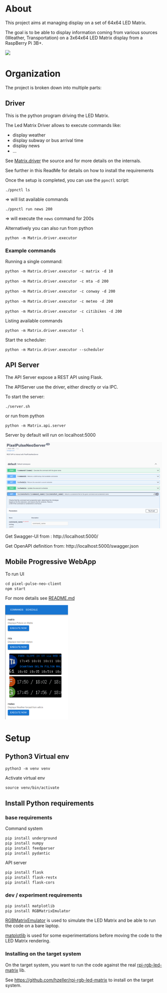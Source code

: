 
# About 

This project aims at managing display on a set of 64x64 LED Matrix.

The goal is to be able to display information coming from various sources (Weather, Transportation) on a 3x64x64 LED Matrix display from a RaspBerry Pi 3B+.

<IMG src="pictures/screencast01.gif"/>

# Organization

The project is broken down into multiple parts:

## Driver

This is the python program driving the LED Matrix.

The Led Matrix Driver allows to execute commands like:

 - display weather
 - display subway or bus arrival time
 - display news 
 - ...

See  [Matrix.driver](Matrix/driver) the source and for more details on the internals.

See further in this ReadMe for details on how to install the requirements

Once the setup is completed, you can use the `ppnctl` script:

    ./ppnctl ls

=> will list available commands

    ./ppnctl run news 200 

=> will execute the `news` command for 200s

Alternatively you can also run from python

    python -m Matrix.driver.executor

### Example commands

Running a single command:

    python -m Matrix.driver.executor -c matrix -d 10

    python -m Matrix.driver.executor -c mta -d 200

    python -m Matrix.driver.executor -c conway -d 200

    python -m Matrix.driver.executor -c meteo -d 200

    python -m Matrix.driver.executor -c citibikes -d 200

Listing available commands

    python -m Matrix.driver.executor -l

Start the scheduler:

    python -m Matrix.driver.executor --scheduler

## API Server

The API Server expose a REST API using Flask.

The APIServer use the driver, either directly or via IPC.

To start the server:

    ./server.sh

or run from python

    python -m Matrix.api.server

Server by default will run on localhost:5000

<img src="pictures/openapi.png" width="500px"/>


Get Swagger-UI from : http://localhost:5000/

Get OpenAPI definition from: http://localhost:5000/swagger.json

## Mobile Progressive WebApp

To run UI

    cd pixel-pulse-neo-client
    npm start

For more details see [README.md](pixel-pulse-neo-client/README.md)

<img src="pictures/UI.png" width="200px"/>

# Setup

## Python3 Virtual env

    python3 -m venv venv

Activate virtual env

    source venv/bin/activate

## Install Python requirements

### base requirements

Command system

    pip install underground
    pip install numpy
    pip install feedparser
    pip install pydantic

API server

    pip install flask
    pip install flask-restx
    pip install flask-cors

### dev / experiment requirements

    pip install matplotlib
    pip install RGBMatrixEmulator

[RGBMatrixEmulator](https://github.com/ty-porter/RGBMatrixEmulator) is used to simulate the LED Matrix and be able to run the code on a bare laptop.

[matplotlib](https://matplotlib.org/) is used for some experimentations before moving the code to the LED Matrix rendering.

### Installing on the target system

On the target system, you want to run the code against the real [rpi-rgb-led-matrix](https://github.com/hzeller/rpi-rgb-led-matrix) lib.

See https://github.com/hzeller/rpi-rgb-led-matrix to install on the target system.

